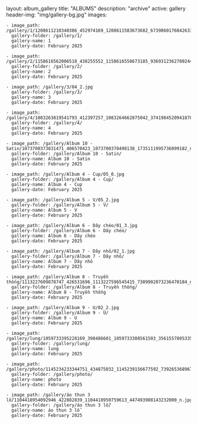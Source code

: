 
layout: album_gallery
title: "ALBUMS"
description: "archive"
active: gallery
header-img: "img/gallery-bg.jpg"
images:
    
    - image_path: /gallery/1/1208611210340386_452974169_1208611583673682_6739860176842633861_n.jpg
      gallery-folder: /gallery/1/
      gallery-name: 1
      gallery-date: February 2025
            
    - image_path: /gallery/2/1158616562006518_438255552_1158616558673185_936931236270024481_n.jpg
      gallery-folder: /gallery/2/
      gallery-name: 2
      gallery-date: February 2025
            
    - image_path: /gallery/3/04_2.jpg
      gallery-folder: /gallery/3/
      gallery-name: 3
      gallery-date: February 2025
            
    - image_path: /gallery/4/1083263819541793_412397257_1083264662875042_3741984520941870140_n.jpg
      gallery-folder: /gallery/4/
      gallery-name: 4
      gallery-date: February 2025
            
    - image_path: /gallery/Album 10 - Satin/1073700373831471_406570423_1073700370498138_1735111995736099182_n.jpg
      gallery-folder: /gallery/Album 10 - Satin/
      gallery-name: Album 10 - Satin
      gallery-date: February 2025
            
    - image_path: /gallery/Album 4 - Cup/05_0.jpg
      gallery-folder: /gallery/Album 4 - Cup/
      gallery-name: Album 4 - Cup
      gallery-date: February 2025
            
    - image_path: /gallery/Album 5 - V/05_2.jpg
      gallery-folder: /gallery/Album 5 - V/
      gallery-name: Album 5 - V
      gallery-date: February 2025
            
    - image_path: /gallery/Album 6 - Dây chéo/01_3.jpg
      gallery-folder: /gallery/Album 6 - Dây chéo/
      gallery-name: Album 6 - Dây chéo
      gallery-date: February 2025
            
    - image_path: /gallery/Album 7 - Dây nhỏ/02_1.jpg
      gallery-folder: /gallery/Album 7 - Dây nhỏ/
      gallery-name: Album 7 - Dây nhỏ
      gallery-date: February 2025
            
    - image_path: /gallery/Album 8 - Truyền thống/1113227609878747_426531696_1113227596545415_7309902073236470184_n.jpg
      gallery-folder: /gallery/Album 8 - Truyền thống/
      gallery-name: Album 8 - Truyền thống
      gallery-date: February 2025
            
    - image_path: /gallery/Album 9 - U/02_2.jpg
      gallery-folder: /gallery/Album 9 - U/
      gallery-name: Album 9 - U
      gallery-date: February 2025
            
    - image_path: /gallery/lung/1059733395228169_398486601_1059733388561503_3561557805335024648_n.jpg
      gallery-folder: /gallery/lung/
      gallery-name: lung
      gallery-date: February 2025
            
    - image_path: /gallery/photo/1145234233344751_434875032_1145239156677592_7392653689670010608_n.jpg
      gallery-folder: /gallery/photo/
      gallery-name: photo
      gallery-date: February 2025
            
    - image_path: /gallery/áo thun 3 lỗ/1104418954092946_422882839_1104418950759613_447493908143232000_n.jpg
      gallery-folder: /gallery/áo thun 3 lỗ/
      gallery-name: áo thun 3 lỗ
      gallery-date: February 2025
            